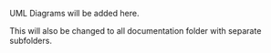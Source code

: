 UML Diagrams will be added here. 

This will also be changed to all documentation folder with separate subfolders.